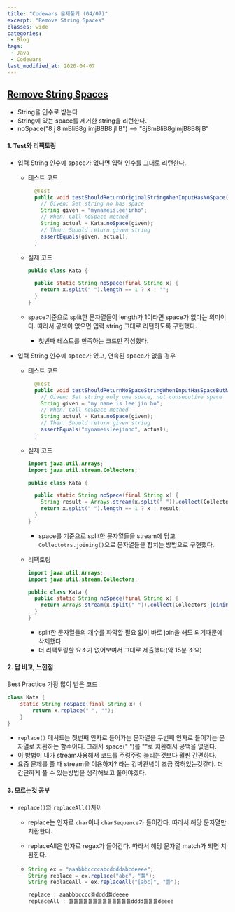 ```yaml
---
title: "Codewars 문제풀기 (04/07)"
excerpt: "Remove String Spaces"
classes: wide
categories:
 - Blog
tags:
 - Java
 - Codewars
last_modified_at: 2020-04-07
---
```




## [Remove String Spaces](https://www.codewars.com/kata/57eae20f5500ad98e50002c5/train/java)

* String을 인수로 받는다
* String에 있는 space를 제거한 string을 리턴한다.
* noSpace("8 j 8   mBliB8g  imjB8B8  jl  B") --> "8j8mBliB8gimjB8B8jlB"

#### 1. Test와 리팩토링

* 입력 String 인수에 space가 없다면 입력 인수를 그대로 리턴한다.

  * 테스트 코드

    ```java
      @Test
      public void testShouldReturnOriginalStringWhenInputHasNoSpace() {
        // Given: Set string no has space
        String given = "mynameisleejinho";
        // When: Call noSpace method
        String actual = Kata.noSpace(given);
        // Then: Should return given string
        assertEquals(given, actual);
      }
    ```
    
  * 실제 코드

    ```java
    public class Kata {
    
      public static String noSpace(final String x) {
        return x.split(" ").length == 1 ? x : "";
      }
    }
    ```
    
  * space기준으로 split한 문자열들이 length가 1이라면 space가 없다는 의미이다. 따라서 공백이 없으면 입력 string 그대로 리턴하도록 구현했다.

    * 첫번째 테스트를 만족하는 코드만 작성했다.

* 입력 String 인수에 space가 있고, 연속된 space가 없을 경우 

  * 테스트 코드

    ```java
      @Test
      public void testShouldReturnNoSpaceStringWhenInputHasSpaceButNoConsecutiveSpace() {
        // Given: Set string only one space, not consecutive space
        String given = "my name is lee jin ho";
        // When: Call noSpace method
        String actual = Kata.noSpace(given);
        // Then: Should return given string
        assertEquals("mynameisleejinho", actual);
      }
    ```
    
  * 실제 코드

    ```java
    import java.util.Arrays;
    import java.util.stream.Collectors;
    
    public class Kata {
    
      public static String noSpace(final String x) {
        String result = Arrays.stream(x.split(" ")).collect(Collectors.joining());
        return x.split(" ").length == 1 ? x : result;
      }
    }
    ```

    * space를 기준으로 split한 문자열들을 stream에 담고  `Collectotrs.joining()`으로 문자열들을 합치는 방법으로 구현했다.

  * 리팩토링

    ```java
    import java.util.Arrays;
    import java.util.stream.Collectors;
    
    public class Kata {
      public static String noSpace(final String x) {
        return Arrays.stream(x.split(" ")).collect(Collectors.joining());
      }
    }
    ```

    * split한 문자열들의 개수를 파악할 필요 없이 바로 join을 해도 되기때문에 삭제했다.
    * 더 리팩토링할 요소가 없어보여서 그대로 제출했다(약 15분 소요)

#### 2. 답 비교, 느낀점

Best Practice 가장 많이 받은 코드

```java
class Kata {
    static String noSpace(final String x) {
        return x.replace(" ", "");
    }
}
```

* `replace()` 메서드는 첫번째 인자로 들어가는 문자열을 두번째 인자로 들어가는 문자열로 치환하는 함수이다. 그래서 space(" ")를 ""로 치환해서 공백을 없앤다.
* 이 방법이 내가 stream사용해서 코드를 주렁주렁 늘리는것보다 훨씬 간편하다.
* 요즘 문제를 풀 때 stream을 이용하자? 라는 강박관념이 조금 잡혀있는것같다. 더 간단하게 풀 수 있는방법을 생각해보고 풀어야겠다.



#### 3. 모르는것 공부

* `replace()`와 `replaceAll()`차이

  * replace는 인자로 `char`이나 `charSequence`가 들어간다. 따라서 해당 문자열만 치환한다.

  * replaceAll은 인자로 regax가 들어간다. 따라서 해당 문자열 match가 되면 치환한다.

  * ```java
    String ex = "aaabbbccccabcddddabcdeeee";
    String replace = ex.replace("abc", "틀");
    String replaceAll = ex.replaceAll("[abc]", "틀");
    
    replace : aaabbbcccc틀dddd틀deeee
    replaceAll : 틀틀틀틀틀틀틀틀틀틀틀틀틀dddd틀틀틀deeee
    ```




